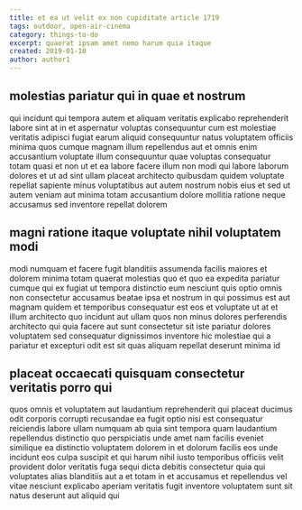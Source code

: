 ```yaml
---
title: et ea ut velit ex non cupiditate article 1719
tags: outdoor, open-air-cinema
category: things-to-do
excerpt: quaerat ipsam amet nemo harum quia itaque
created: 2019-01-10
author: author1
---
```


## molestias pariatur qui in quae et nostrum

qui incidunt qui tempora autem et aliquam veritatis explicabo reprehenderit labore sint at in et aspernatur voluptas consequuntur cum est molestiae veritatis adipisci fugiat earum aliquid consequuntur natus voluptatem officiis minima quos cumque magnam illum repellendus aut et omnis enim accusantium voluptate illum consequuntur quae voluptas consequatur totam quasi et non ut et ea labore facere illum non modi qui labore laborum dolores et ut ad sint ullam placeat architecto quibusdam quidem voluptate repellat sapiente minus voluptatibus aut autem nostrum nobis eius et sed ut autem veniam aut minima totam accusantium dolore mollitia ratione neque accusamus sed inventore repellat dolorem

## magni ratione itaque voluptate nihil voluptatem modi

modi numquam et facere fugit blanditiis assumenda facilis maiores et dolorem minima totam quaerat molestias quo et quo ea expedita pariatur cumque qui ex fugiat ut tempora distinctio eum nesciunt quis optio omnis non consectetur accusamus beatae ipsa et nostrum in qui possimus est aut magnam quidem et temporibus consequatur est eos et voluptate ut at et illum architecto quo incidunt aut ullam quos non minus dolores perferendis architecto qui quia facere aut sunt consectetur sit iste pariatur dolores voluptatem sed consequatur dignissimos inventore hic molestiae qui a pariatur et excepturi odit est sit quas aliquam repellat deserunt minima id

## placeat occaecati quisquam consectetur veritatis porro qui

quos omnis et voluptatem aut laudantium reprehenderit qui placeat ducimus odit corporis corrupti recusandae ea fugit optio nisi est consequatur reiciendis labore ullam numquam ab quia sint tempora quam laudantium repellendus distinctio quo perspiciatis unde amet nam facilis eveniet similique ea distinctio voluptatem dolorem in et dolorum facilis eos unde incidunt eos culpa suscipit et qui harum nihil iusto temporibus officiis velit provident dolor veritatis fuga sequi dicta debitis consectetur quia qui voluptates alias blanditiis aut a et totam in et accusamus et repellendus vel vitae nesciunt explicabo aperiam veritatis fugit inventore voluptatem sunt sit natus deserunt aut aliquid qui
